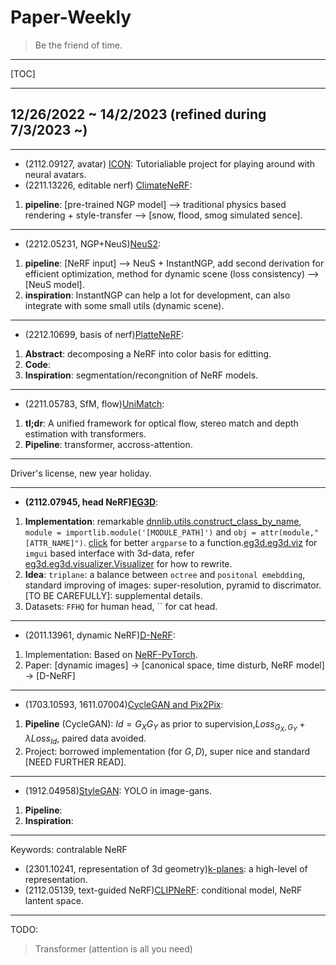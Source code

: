 # Paper-Weekly

> Be the friend of time.

---
[TOC]

---
## 12/26/2022 ~ 14/2/2023 (refined during 7/3/2023 ~)

---
- (2112.09127, avatar) [ICON](https://github.com/YuliangXiu/ICON): Tutorialiable project for playing around with neural avatars.
- (2211.13226, editable nerf) [ClimateNeRF](https://climatenerf.github.io/): 
1. **pipeline**: [pre-trained NGP model] --> traditional physics based rendering + style-transfer --> [snow, flood, smog simulated sence].

---
- (2212.05231, NGP+NeuS)[NeuS2](https://vcai.mpi-inf.mpg.de/projects/NeuS2/):
1. **pipeline**:  [NeRF input] --> NeuS + InstantNGP, add second derivation for efficient optimization, method for dynamic scene (loss consistency) --> [NeuS model].
2. **inspiration**: InstantNGP can help a lot for development, can also integrate with some small utils (dynamic scene).

---
- (2212.10699, basis of nerf)[PlatteNeRF](https://arxiv.org/pdf/2212.10699.pdf): 
1. **Abstract**: decomposing a NeRF into color basis for editting.
2. **Code**: 
2. **Inspiration**: segmentation/recongnition of NeRF models.

---
- (2211.05783, SfM, flow)[UniMatch](https://arxiv.org/abs/2211.05783): 
1. **tl;dr**: A unified framework for optical flow, stereo match and depth estimation with transformers.
2. **Pipeline**: transformer, accross-attention.

---
Driver's license, new year holiday.

--- 
- **(2112.07945, head NeRF)[EG3D](https://github.com/NVlabs/eg3d)**: 
1. **Implementation**: remarkable [dnnlib.utils.construct_class_by_name](https://github.com/NVlabs/eg3d/blob/main/eg3d/dnnlib/util.py), `module = importlib.module('[MODULE_PATH]')` and `obj = attr(module,"[ATTR_NAME]")`. [click](https://click.palletsprojects.com/en/8.1.x/) for better `argparse` to a function.[eg3d.eg3d.viz](https://github.com/NVlabs/eg3d/tree/main/eg3d/viz) for `imgui` based interface with 3d-data, refer [eg3d.eg3d.visualizer.Visualizer](https://github.com/NVlabs/eg3d/blob/main/eg3d/visualizer.py) for how to rewrite. 
2. **Idea**: `triplane`: a balance between `octree` and `positonal emebdding`, standard improving of images: super-resolution, pyramid to discrimator. [TO BE CAREFULLY]: supplemental details.
3. Datasets: `FFHQ` for human head, `` for cat head.

--- 
- (2011.13961, dynamic NeRF)[D-NeRF](https://github.com/albertpumarola/D-NeRF): 
1. Implementation: Based on [NeRF-PyTorch](https://github.com/yenchenlin/nerf-pytorch).
2. Paper: [dynamic images] -> [canonical space, time disturb, NeRF model] -> [D-NeRF]

---
- (1703.10593, 1611.07004)[CycleGAN and Pix2Pix](https://github.com/junyanz/pytorch-CycleGAN-and-pix2pix): 
1. **Pipeline** (CycleGAN): $Id = G_X G_Y$ as prior to supervision,$Loss_{G_X, G_Y} + \lambda Loss_{Id}$, paired data avoided.
2. Project: borrowed implementation (for $G, D$), super nice and standard [NEED FURTHER READ].

---
- (1912.04958)[StyleGAN](https://github.com/lucidrains/stylegan2-pytorch): YOLO in image-gans.
1. **Pipeline**: 
2. **Inspiration**: 

---
Keywords: contralable NeRF
- (2301.10241, representation of 3d geometry)[k-planes](https://arxiv.org/pdf/2301.10241.pdf): a high-level of representation.
- (2112.05139, text-guided NeRF)[CLIPNeRF](https://arxiv.org/pdf/2112.05139.pdf): conditional model, NeRF lantent space.

---
TODO:
> Transformer (attention is all you need)
